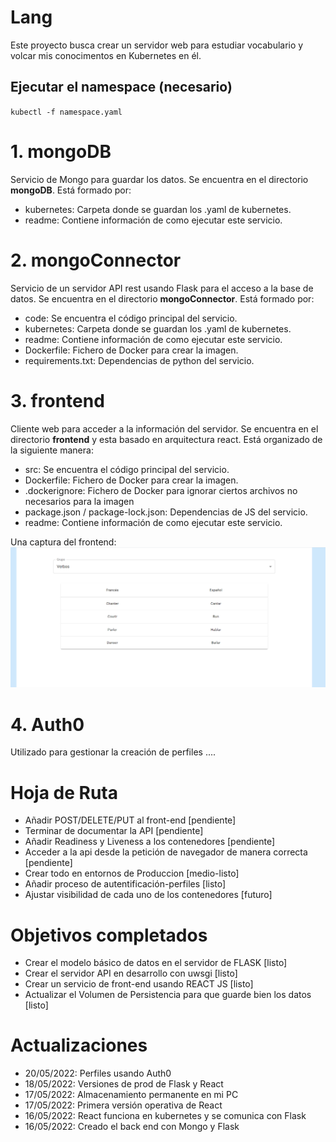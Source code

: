 # Lang

Este proyecto busca crear un servidor web para estudiar vocabulario y volcar mis conocimentos en Kubernetes en él.

## Ejecutar el namespace (necesario)

`kubectl -f namespace.yaml`

# 1. mongoDB

Servicio de Mongo para guardar los datos. Se encuentra en el directorio **mongoDB**. Está formado por:

- kubernetes: Carpeta donde se guardan los .yaml de kubernetes.
- readme: Contiene información de como ejecutar este servicio.

# 2. mongoConnector

Servicio de un servidor API rest usando Flask para el acceso a la base de datos. Se encuentra en el directorio **mongoConnector**. Está formado por:

- code: Se encuentra el código principal del servicio.
- kubernetes: Carpeta donde se guardan los .yaml de kubernetes.
- readme: Contiene información de como ejecutar este servicio.
- Dockerfile: Fichero de Docker para crear la imagen.
- requirements.txt: Dependencias de python del servicio.

# 3. frontend

Cliente web para acceder a la información del servidor. Se encuentra en el directorio **frontend** y esta basado en arquitectura react. Está organizado de la siguiente manera:

- src: Se encuentra el código principal del servicio.
- Dockerfile: Fichero de Docker para crear la imagen.
- .dockerignore: Fichero de Docker para ignorar ciertos archivos no necesarios para la imagen
- package.json / package-lock.json: Dependencias de JS del servicio.
- readme: Contiene información de como ejecutar este servicio.

Una captura del frontend:
![Ejemplo FrontEnd](./img/ejemplo_frontend.png)

# 4. Auth0

Utilizado para gestionar la creación de perfiles ....

# Hoja de Ruta

- Añadir POST/DELETE/PUT al front-end [pendiente]
- Terminar de documentar la API [pendiente]
- Añadir Readiness y Liveness a los contenedores [pendiente]
- Acceder a la api desde la petición de navegador de manera correcta [pendiente]
- Crear todo en entornos de Produccion [medio-listo]
- Añadir proceso de autentificación-perfiles [listo]
- Ajustar visibilidad de cada uno de los contenedores [futuro]

# Objetivos completados

- Crear el modelo básico de datos en el servidor de FLASK [listo]
- Crear el servidor API en desarrollo con uwsgi [listo]
- Crear un servicio de front-end usando REACT JS [listo]
- Actualizar el Volumen de Persistencia para que guarde bien los datos [listo]

# Actualizaciones

- 20/05/2022: Perfiles usando Auth0
- 18/05/2022: Versiones de prod de Flask y React
- 17/05/2022: Almacenamiento permanente en mi PC
- 17/05/2022: Primera versión operativa de React
- 16/05/2022: React funciona en kubernetes y se comunica con Flask
- 16/05/2022: Creado el back end con Mongo y Flask
